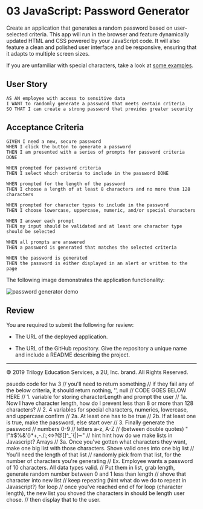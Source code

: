 # 03 JavaScript: Password Generator

Create an application that generates a random password based on user-selected criteria. This app will run in the browser and feature dynamically updated HTML and CSS powered by your JavaScript code. It will also feature a clean and polished user interface and be responsive, ensuring that it adapts to multiple screen sizes.

If you are unfamiliar with special characters, take a look at [some examples](https://www.owasp.org/index.php/Password_special_characters).

## User Story

```
AS AN employee with access to sensitive data
I WANT to randomly generate a password that meets certain criteria
SO THAT I can create a strong password that provides greater security
```

## Acceptance Criteria

```
GIVEN I need a new, secure password
WHEN I click the button to generate a password
THEN I am presented with a series of prompts for password criteria DONE

WHEN prompted for password criteria
THEN I select which criteria to include in the password DONE

WHEN prompted for the length of the password
THEN I choose a length of at least 8 characters and no more than 128 characters

WHEN prompted for character types to include in the password
THEN I choose lowercase, uppercase, numeric, and/or special characters

WHEN I answer each prompt
THEN my input should be validated and at least one character type should be selected

WHEN all prompts are answered
THEN a password is generated that matches the selected criteria

WHEN the password is generated
THEN the password is either displayed in an alert or written to the page
```

The following image demonstrates the application functionality:

![password generator demo](./Assets/03-javascript-homework-demo.png)

## Review

You are required to submit the following for review:

* The URL of the deployed application.

* The URL of the GitHub repository. Give the repository a unique name and include a README describing the project.

- - -
© 2019 Trilogy Education Services, a 2U, Inc. brand. All Rights Reserved.


psuedo code for hw 3
// you'll need to return something
  // if they fail any of the below criteria, it should return nothing, '', null
  // CODE GOES BELOW HERE
  // 1. variable for storing characterLength and prompt the user
        // 1a. Now I have character length, how do I prevent less than 8 or more than 128 characters?
  // 2. 4 variables for special characters, numerics, lowercase, and uppercase confirm
        // 2a. At least one has to be true
        // 2b. If at least one is true, make the password, else start over
  // 3. Finally generate the password
        // numbers 0-9
        // letters a-z, A-Z
        // (between double quotes) " !"#$%&'()*+,-./:;<=>?@[\]^_`{|}~"
        // hint hint how do we make lists in Javascript? Arrays
        // 3a. Once you've gotten what characters they want, make one big list with those characters. Shove valid ones into one big list
        // You'll need the length of that list
        // randomly pick from that list, for the number of characters you're generating
        // Ex. Employee wants a password of 10 characters. All data types valid.
        // Put them in list, grab length, generate random number between 0 and 1 less than length
        // shove that character into new list
        // keep repeating (hint what do we do to repeat in Javascript?) for loop
        // once you've reached end of for loop (character length), the new list you shoved the characters in should be length user chose.
        // then display that to the user.
